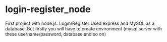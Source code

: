 # login-register_node
First project with node.js. Login/Register
Used express and MySQL as a database. But firstly you will have to create environment (mysql server with these username/password, database and so on)
